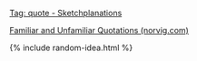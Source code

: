 ---
---

[Tag: quote - Sketchplanations](https://sketchplanations.com/tags/quote)

[Familiar and Unfamiliar Quotations (norvig.com)](https://www.norvig.com/quotations.html)

{% include random-idea.html %}
